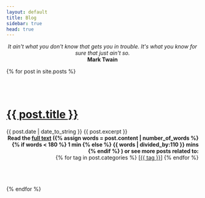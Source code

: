 ```yaml
---
layout: default
title: Blog
sidebar: true
head: true
---
```


<div class="posts">

  <div style="text-align:center">
    <i>It ain't what you don't know that gets you in trouble. It's what you know for sure that just ain't so.</i>
    <br>
    <b>Mark Twain</b>

  </div>

  {% for post in site.posts %}

  <br>
  <br>

  <h1><a href="{{ site.baseurl }}{{ post.url }}">{{ post.title }}</a></h1>
  <span class="post-date" display="inline">{{ post.date | date_to_string }}</span>
  {{ post.excerpt }}
  <div style="text-align: right">
    <b>Read the <a href="{{ site.baseurl }}{{ post.url }}">full text</a> ({% assign words = post.content | number_of_words %}
    {% if words < 180 %}
      1 min
    {% else %}
      {{ words | divided_by:110 }} mins
    {% endif %} ) or see more posts related to:</b>
    <br>
    {% for tag in post.categories %}
      [<a href="{{ site.baseurl }}{% link page_Tags.md %}#{{ tag | downcase | replace: ' ','-'}}">{{ tag }}</a>]
    {% endfor %}
  </div>

  <br>
  <br>
  <br>

  {% endfor %}
</div>

<!--
<div class="posts">
  {% for post in site.posts %}
    <li>
      <span class="post-date">{{ post.date | date_to_string }}</span>
      <a href="{{ site.baseurl }}{{ post.url }}">
          {{ post.title }}
      </a>
    </li>
  {% endfor %}
</div>
-->